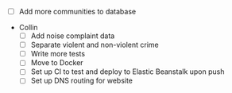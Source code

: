 - [ ] Add more communities to database
- Collin
  - [ ] Add noise complaint data
  - [ ] Separate violent and non-violent crime
  - [ ] Write more tests
  - [ ] Move to Docker
  - [ ] Set up CI to test and deploy to Elastic Beanstalk upon push
  - [ ] Set up DNS routing for website
